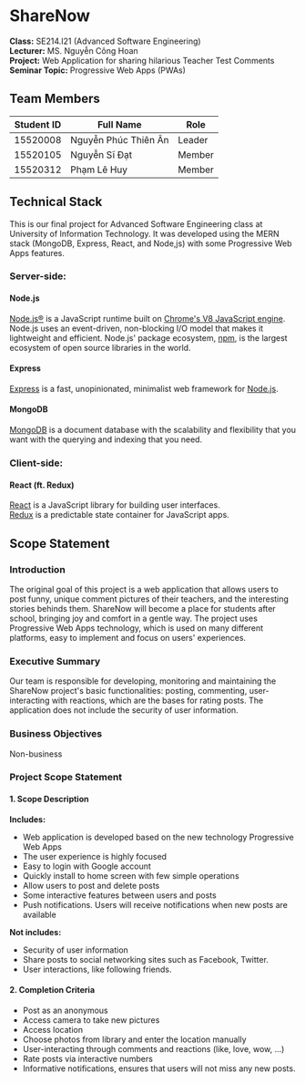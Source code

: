
# ShareNow

**Class:** SE214.I21 (Advanced Software Engineering)  
**Lecturer:** MS. Nguyễn Công Hoan  
**Project:** Web Application for sharing hilarious Teacher Test Comments  
**Seminar Topic:** Progressive Web Apps (PWAs)  

## Team Members

|Student ID  |Full Name               |Role     |
|------------|------------------------|---------|
|15520008    |Nguyễn Phúc Thiên Ân    |Leader   |
|15520105    |Nguyễn Sĩ Đạt           |Member   |
|15520312    |Phạm Lê Huy             |Member   |

## Technical Stack
This is our final project for Advanced Software Engineering class at University of Information Technology. It was developed using the MERN stack (MongoDB, Express, React, and Node,js) with some Progressive Web Apps features.

### Server-side:

#### Node.js
[Node.js®](https://nodejs.org/en/) is a JavaScript runtime built on [Chrome's V8 JavaScript engine](https://developers.google.com/v8/). Node.js uses an event-driven, non-blocking I/O model that makes it lightweight and efficient. Node.js' package ecosystem, [npm](https://www.npmjs.com/), is the largest ecosystem of open source libraries in the world.

#### Express
[Express](https://expressjs.com/) is a fast, unopinionated, minimalist web framework for [Node.js](https://nodejs.org/en/).

#### MongoDB
[MongoDB](https://www.mongodb.com/) is a document database with the scalability and flexibility that you want with the querying and indexing that you need.

### Client-side:

#### React (ft. Redux)
[React](https://reactjs.org/) is a JavaScript library for building user interfaces.  
[Redux](https://redux.js.org/) is a predictable state container for JavaScript apps.

## Scope Statement

### Introduction
The original goal of this project is a web application that allows users to post funny, unique comment pictures of their teachers, and the interesting stories behinds them. 
ShareNow will become a place for students after school, bringing joy and comfort in a gentle way.
The project uses Progressive Web Apps technology, which is used on many different platforms, easy to implement and focus on users' experiences.

### Executive Summary
Our team is responsible for developing, monitoring and maintaining the ShareNow project's basic functionalities: posting, commenting, user-interacting with reactions, which are the bases for rating posts. The application does not include the security of user information.

### Business Objectives
Non-business

### Project Scope Statement

#### 1. Scope Description

**Includes:**
- Web application is developed based on the new technology Progressive Web Apps
- The user experience is highly focused
- Easy to login with Google account
- Quickly install to home screen with few simple operations
- Allow users to post and delete posts
- Some interactive features between users and posts
- Push notifications. Users will receive notifications when new posts are available

**Not includes:**
- Security of user information 
- Share posts to social networking sites such as Facebook, Twitter.
- User interactions, like following friends.

#### 2. Completion Criteria
- Post as an anonymous
- Access camera to take new pictures
- Access location
- Choose photos from library and enter the location manually
- User-interacting through comments and reactions (like, love, wow, …)
- Rate posts via interactive numbers
- Informative notifications, ensures that users will not miss any new posts.

